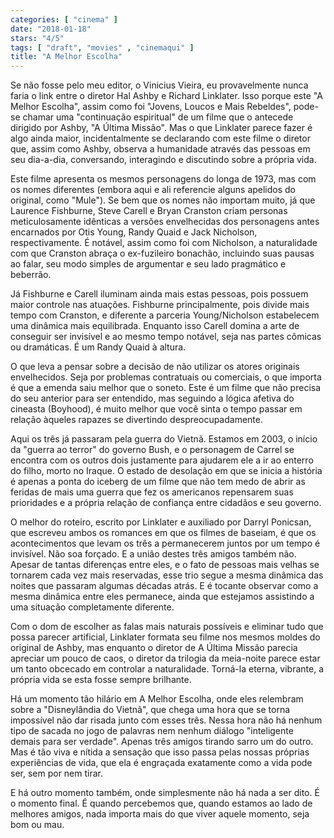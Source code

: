 ```yaml
---
categories: [ "cinema" ]
date: "2018-01-18"
stars: "4/5"
tags: [ "draft", "movies" , "cinemaqui" ]
title: "A Melhor Escolha"
---
```

Se não fosse pelo meu editor, o Vinicius Vieira, eu provavelmente
nunca faria o link entre o diretor Hal Ashby e Richard Linklater. Isso
porque este "A Melhor Escolha", assim como foi "Jovens, Loucos e Mais
Rebeldes", pode-se chamar uma "continuação espiritual" de um filme que
o antecede dirigido por Ashby, "A Última Missão". Mas o que Linklater
parece fazer é algo ainda maior, incidentalmente se declarando com este
filme o diretor que, assim como Ashby, observa a humanidade através das
pessoas em seu dia-a-dia, conversando, interagindo e discutindo sobre
a própria vida.

Este filme apresenta os mesmos personagens do longa de 1973, mas com
os nomes diferentes (embora aqui e ali referencie alguns apelidos
do original, como "Mule"). Se bem que os nomes não importam muito,
já que Laurence Fishburne, Steve Carell e Bryan Cranston criam
personas meticulosamente idênticas a versões envelhecidas dos
personagens antes encarnados por Otis Young, Randy Quaid e Jack
Nicholson, respectivamente. É notável, assim como foi com Nicholson,
a naturalidade com que Cranston abraça o ex-fuzileiro bonachão,
incluindo suas pausas ao falar, seu modo simples de argumentar e seu
lado pragmático e beberrão.

Já Fishburne e Carell iluminam ainda mais estas pessoas, pois possuem
maior controle nas atuações. Fishburne principalmente, pois divide mais
tempo com Cranston, e diferente a parceria Young/Nicholson estabelecem
uma dinâmica mais equilibrada. Enquanto isso Carell domina a arte de
conseguir ser invisível e ao mesmo tempo notável, seja nas partes
cômicas ou dramáticas. É um Randy Quaid à altura.

O que leva a pensar sobre a decisão de não utilizar os atores originais
envelhecidos. Seja por problemas contratuais ou comerciais, o que
importa é que a emenda saiu melhor que o soneto. Este é um filme que
não precisa do seu anterior para ser entendido, mas seguindo a lógica
afetiva do cineasta (Boyhood), é muito melhor que você sinta o tempo
passar em relação àqueles rapazes se divertindo despreocupadamente.

Aqui os três já passaram pela guerra do Vietnã. Estamos em 2003, o
início da "guerra ao terror" do governo Bush, e o personagem de Carrel
se encontra com os outros dois justamente para ajudarem ele a ir ao
enterro do filho, morto no Iraque. O estado de desolação em que se
inicia a história é apenas a ponta do iceberg de um filme que não
tem medo de abrir as feridas de mais uma guerra que fez os americanos
repensarem suas prioridades e a própria relação de confiança entre
cidadãos e seu governo.

O melhor do roteiro, escrito por Linklater e auxiliado por Darryl
Ponicsan, que escreveu ambos os romances em que os filmes de baseiam,
é que os acontecimentos que levam os três a permanecerem juntos
por um tempo é invisível. Não soa forçado. E a união destes três
amigos também não. Apesar de tantas diferenças entre eles, e o fato de
pessoas mais velhas se tornarem cada vez mais reservadas, esse trio segue
a mesma dinâmica das noites que passaram algumas décadas atrás. E é
tocante observar como a mesma dinâmica entre eles permanece, ainda que
estejamos assistindo a uma situação completamente diferente.

Com o dom de escolher as falas mais naturais possíveis e eliminar tudo
que possa parecer artificial, Linklater formata seu filme nos mesmos
moldes do original de Ashby, mas enquanto o diretor de A Última Missão
parecia apreciar um pouco de caos, o diretor da trilogia da meia-noite
parece estar um tanto obcecado em controlar a naturalidade. Torná-la
eterna, vibrante, a própria vida se esta fosse sempre brilhante.

Há um momento tão hilário em A Melhor Escolha, onde eles relembram
sobre a "Disneylândia do Vietnã", que chega uma hora que se torna
impossível não dar risada junto com esses três. Nessa hora não
há nenhum tipo de sacada no jogo de palavras nem nenhum diálogo
"inteligente demais para ser verdade". Apenas três amigos tirando sarro
um do outro. Mas é tão viva e nítida a sensação que isso passa pelas
nossas próprias experiências de vida, que ela é engraçada exatamente
como a vida pode ser, sem por nem tirar.

E há outro momento também, onde simplesmente não há nada a ser
dito. É o momento final. É quando percebemos que, quando estamos ao
lado de melhores amigos, nada importa mais do que viver aquele momento,
seja bom ou mau.
